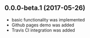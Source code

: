 <a name="0.0.0-beta.1"></a>
## 0.0.0-beta.1 (2017-05-26)
* basic functionality was implemented
* Github pages demo was added
* Travis CI integration was added


